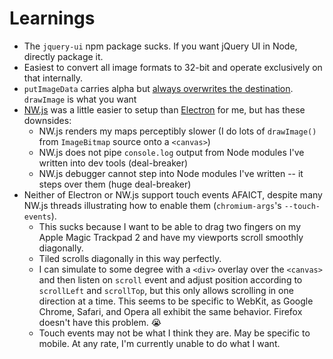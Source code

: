 # Learnings

- The `jquery-ui` npm package sucks. If you want jQuery UI in Node, directly package it.
- Easiest to convert all image formats to 32-bit and operate exclusively on that internally.
- `putImageData` carries alpha but [always overwrites the destination](http://weblogs.asp.net/bleroy/drawing-transparent-glyphs-on-the-html-canvas). `drawImage` is what you want
- [NW.js](http://nwjs.io/) was a little easier to setup than [Electron](http://electron.atom.io/) for me, but has these downsides:
  - NW.js renders my maps perceptibly slower (I do lots of `drawImage()` from `ImageBitmap` source onto a `<canvas>`)
  - NW.js does not pipe `console.log` output from Node modules I've written into dev tools (deal-breaker)
  - NW.js debugger cannot step into Node modules I've written -- it steps over them (huge deal-breaker)
- Neither of Electron or NW.js support touch events AFAICT, despite many NW.js threads illustrating how to enable them (`chromium-args`'s `--touch-events`).
  - This sucks because I want to be able to drag two fingers on my Apple Magic Trackpad 2 and have my viewports scroll smoothly diagonally.
  - Tiled scrolls diagonally in this way perfectly.
  - I can simulate to some degree with a `<div>` overlay over the `<canvas>` and then listen on `scroll` event and adjust position according to `scrollLeft` and `scrollTop`, but this only allows scrolling in one direction at a time. This seems to be specific to WebKit, as Google Chrome, Safari, and Opera all exhibit the same behavior. Firefox doesn't have this problem. 😭
  - Touch events may not be what I think they are. May be specific to mobile. At any rate, I'm currently unable to do what I want.
